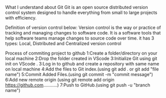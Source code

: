 What I understand about Git
Git is an open source distributed version control system designed to handle everything from small to large projects with efficiency.

Definition of version control below:
Version control is the way or practice of tracking and managing changes to software code. It is a software tools that help software teams manage changes to source code over time. it has 3 types: Local, Distributed and Centralized version control

Process of commiting project to github
1:Create a folder/directory on your local machine
2:Drop the folder created in VScode
3:Initialize Git using git init on VScode .
3:Log in to github and create a repository with same name on local machine
4:Add the files to Git index.(using git add . or git add "file name")
5:Commit Added Files.(using git commit -m "commit message")
6:Add new remote origin (using git remote add origin https://github.com...........)
7:Push to GitHub.(using git push -u "branch name")

